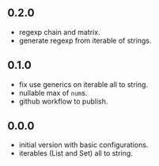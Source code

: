 ## 0.2.0

- regexp chain and matrix.
- generate regexp from iterable of strings.

## 0.1.0

- fix use generics on iterable all to string.
- nullable max of `num`s.
- github workflow to publish.

## 0.0.0

- initial version with basic configurations.
- iterables (List and Set) all to string.
